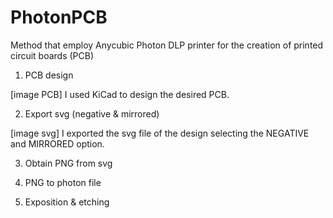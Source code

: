 # PhotonPCB
Method that employ Anycubic Photon DLP printer for the creation of printed circuit boards (PCB)

1. PCB design



[image PCB]
I used KiCad to design the desired PCB.


2. Export svg (negative & mirrored)

[image svg]
I exported the svg file of the design selecting the NEGATIVE and MIRRORED option.

3. Obtain PNG from svg



4. PNG to photon file

5. Exposition & etching
